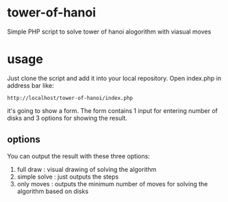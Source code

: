 # tower-of-hanoi
Simple PHP script to solve tower of hanoi alogorithm with viasual moves

# usage
Just clone the script and add it into your local repository. Open index.php in address bar like:
```
http://localhost/tower-of-hanoi/index.php
```

it's going to show a form.
The form contains 1 input for entering number of disks and 3 options for showing the result.

## options
You can output the result with these three options:

1) full draw : visual drawing of solving the algorithm
2) simple solve : just outputs the steps
3) only moves : outputs the minimum number of moves for solving the algorithm based on disks
